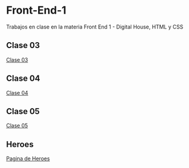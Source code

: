 # Front-End-1
Trabajos en clase en la materia Front End 1 - Digital House, HTML y CSS

## Clase 03
[Clase 03](https://stivgo.github.io/Front-End-1/Clase%2003/)

## Clase 04
[Clase 04](https://stivgo.github.io/Front-End-1/Clase%2004/)

## Clase 05
[Clase 05](https://stivgo.github.io/Front-End-1/Clase%2005/)

## Heroes

[Pagina de Heroes](https://stivgo.github.io/Front-End-1/Clase%207/)

